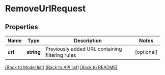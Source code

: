 # RemoveUrlRequest

## Properties
Name | Type | Description | Notes
------------ | ------------- | ------------- | -------------
**url** | **string** | Previously added URL containing filtering rules | [optional] 

[[Back to Model list]](../../README.md#documentation-for-models) [[Back to API list]](../../README.md#documentation-for-api-endpoints) [[Back to README]](../../README.md)

